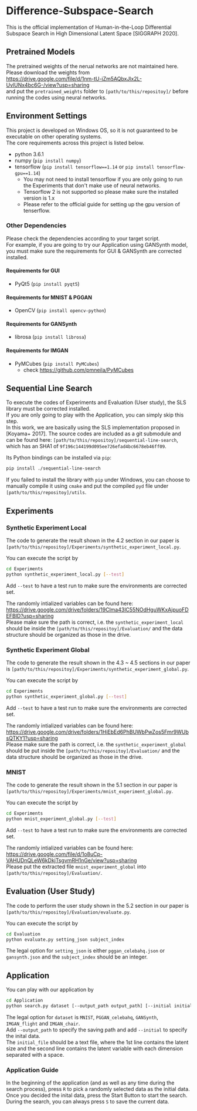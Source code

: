 # Difference-Subspace-Search
This is the official implementation of Human-in-the-Loop Differential Subspace Search in High Dimensional Latent Space [SIGGRAPH 2020].

## Pretrained Models

The pretrained weights of the nerual networks are not maintained here.  
Please download the weights from  
https://drive.google.com/file/d/1nm-tU-jZm5AQbxJlx2L-UvlUNx4bc6G-/view?usp=sharing  
and put the `pretrained_weights` folder to `[path/to/this/repositoy]/` before running the codes using neural networks.

## Environment Settings

This project is developed on Windows OS, so it is not guaranteed to be executable on other operating systems.  
The core requirements across this project is listed below.

* python 3.6.1
* numpy (`pip install numpy`)
* tensorflow (`pip install tensorflow==1.14` or `pip install tensorflow-gpu==1.14`)
  * You may not need to install tensorflow if you are only going to run the Experiments that don't make use of neural networks.
  * Tensorflow 2 is not supported so please make sure the installed version is 1.x
  * Please refer to the official guide for setting up the gpu version of tenserflow.
  
### Other Dependencies

Please check the dependencies according to your target script.  
For example, if you are going to try our Application using GANSynth model, you must make sure the requirements for GUI & GANSynth are corrected installed.

#### Requirements for GUI

* PyQt5 (`pip install pyqt5`)

#### Requirements for MNIST & PGGAN

* OpenCV (`pip install opencv-python`)

#### Requirements for GANSynth

* librosa (`pip install librosa`)

#### Requirements for IMGAN

* PyMCubes (`pip install PyMCubes`)
  * check https://github.com/pmneila/PyMCubes

## Sequential Line Search

To execute the codes of Experiments and Evaluation (User study), the SLS library must be corrected installed.  
If you are only going to play with the Application, you can simply skip this step.  
In this work, we are basically using the SLS implementation proposed in [Koyama+ 2017]. The source codes are included as a git submodule and can be found here: `[path/to/this/repositoy]/sequential-line-search`, which has an SHA1 of `9f196c144199d095ee726efad4bc6678eb46ff09`.

Its Python bindings can be installed via `pip`:
```bash
pip install ./sequential-line-search
```

If you failed to install the library with `pip` under Windows, you can choose to manually compile it using `cmake` and put the compiled `pyd` file under `[path/to/this/repositoy]/utils`.

## Experiments

### Synthetic Experiment Local

The code to generate the result shown in the 4.2 section in our paper is `[path/to/this/repositoy]/Experiments/synthetic_experiment_local.py`.

You can execute the script by
```bash
cd Experiments
python synthetic_experiment_local.py [--test]
```
Add `--test` to have a test run to make sure the environments are corrected set.

The randomly intialized variables can be found here:  
https://drive.google.com/drive/folders/19Clma43lC55NOdHguWKxAjpuoFDEFBID?usp=sharing  
Please make sure the path is correct, i.e. the `synthetic_experiment_local` should be inside the `[path/to/this/repositoy]/Evaluation/` and the data structure should be organized as those in the drive.

### Synthetic Experiment Global

The code to generate the result shown in the 4.3 ~ 4.5 sections in our paper is `[path/to/this/repositoy]/Experiments/synthetic_experiment_global.py`.

You can execute the script by

```bash
cd Experiments
python synthetic_experiment_global.py [--test]
```
Add `--test` to have a test run to make sure the environments are corrected set.

The randomly intialized variables can be found here:  
https://drive.google.com/drive/folders/1HiEbEd6PhBUWbPwZos5Fmr9WUbsQTKY1?usp=sharing  
Please make sure the path is correct, i.e. the `synthetic_experiment_global` should be put inside the `[path/to/this/repositoy]/Evaluation/` and the data structure should be organized as those in the drive.

### MNIST

The code to generate the result shown in the 5.1 section in our paper is `[path/to/this/repositoy]/Experiments/mnist_experiment_global.py`.

You can execute the script by
```bash
cd Experiments
python mnist_experiment_global.py [--test]
```
Add `--test` to have a test run to make sure the environments are corrected set.

The randomly intialized variables can be found here:  
https://drive.google.com/file/d/1o8uCp-VAHUDnQLeW6kDkjTsgvmRH1nGe/view?usp=sharing  
Please put the extracted file `mnist_experiment_global` into `[path/to/this/repositoy]/Evaluation/`.

## Evaluation (User Study)

The code to perform the user study shown in the 5.2 section in our paper is `[path/to/this/repositoy]/Evaluation/evaluate.py`.

You can execute the script by
```bash
cd Evaluation
python evaluate.py setting_json subject_index
```
The legal option for `setting_json` is either `pggan_celebahq.json` or `gansynth.json` and the `subject_index` should be an integer.

## Application

You can play with our application by
```bash
cd Application
python search.py dataset [--output_path output_path] [--initial initial_file]
```
The legal option for `dataset` is `MNIST`, `PGGAN_celebahq`, `GANSynth`, `IMGAN_flight` and `IMGAN_chair`.  
Add `--output_path` to specify the saving path and add `--initial` to specify the inital data.  
The `initial_file` should be a text file, where the 1st line contains the latent size and the second line contains the latent variable with each dimension separated with a space.

### Application Guide

In the beginning of the application (and as well as any time during the search process), press `R` to pick a randomly selected data as the initial data. Once you decided the inital data, press the Start Button to start the search. During the search, you can always press `S` to save the current data.
